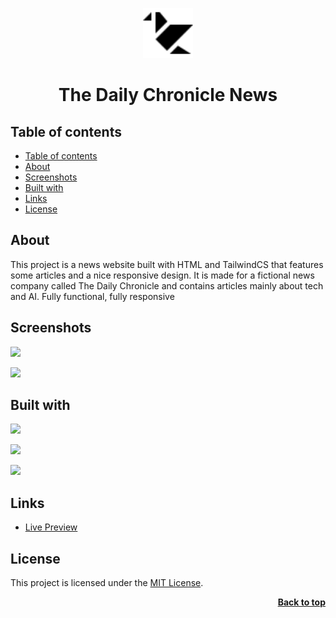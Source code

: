 <a name="readme-top"></a>

<div align="center">
  <a href="https://github.com/seesmof/the-daily-chronice-news">
    <img src="./img/logo.svg" alt="Logo" width="80" height="80">
  </a>

<h1 align="center">The Daily Chronicle News</h1>
</div>

## Table of contents

- [Table of contents](#table-of-contents)
- [About](#about)
- [Screenshots](#screenshots)
- [Built with](#built-with)
- [Links](#links)
- [License](#license)

## About

This project is a news website built with HTML and TailwindCS that features some articles and a nice responsive design. It is made for a fictional news company called The Daily Chronicle and contains articles mainly about tech and AI. Fully functional, fully responsive

## Screenshots

![](./img/)

![](./img/)

## Built with

![](https://img.shields.io/badge/HTML5-E34F26?style=for-the-badge&logo=html5&logoColor=white)

![](https://img.shields.io/badge/CSS3-1572B6?style=for-the-badge&logo=css3&logoColor=white)

![](https://img.shields.io/badge/Tailwind_CSS-38B2AC?style=for-the-badge&logo=tailwind-css&logoColor=white)

## Links

- [Live Preview](https://seesmof.github.io/the-daily-chronice-news/)

## License

This project is licensed under the [MIT License](./LICENSE).

<p align="right"><a href="#readme-top"><strong>Back to top</strong></a></p>
